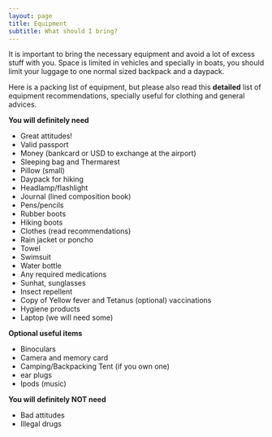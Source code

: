 ```yaml
---
layout: page
title: Equipment
subtitle: What should I bring?
---
```


It is important to bring the necessary equipment and avoid a lot of excess stuff with you. 
Space is limited in vehicles and specially in boats, you should limit your luggage to one normal sized backpack and a daypack.

Here is a packing list of equipment, but please also read this **detailed** list of equipment recommendations, specially useful for clothing and general advices.

**You will definitely need**
* Great attitudes!
* Valid passport
* Money (bankcard or USD to exchange at the airport)
* Sleeping bag and Thermarest
* Pillow (small)
* Daypack for hiking
* Headlamp/flashlight
* Journal (lined composition book)
* Pens/pencils
* Rubber boots 
* Hiking boots 
* Clothes (read recommendations)
* Rain jacket or poncho
* Towel
* Swimsuit
* Water bottle
* Any required medications
* Sunhat, sunglasses
* Insect repellent
* Copy of Yellow fever and Tetanus (optional) vaccinations
* Hygiene products
* Laptop (we will need some)

**Optional useful items**
* Binoculars
* Camera and memory card
* Camping/Backpacking Tent (if you own one)
* ear plugs
* Ipods (music)

**You will definitely NOT need**
* Bad attitudes
* Illegal drugs

